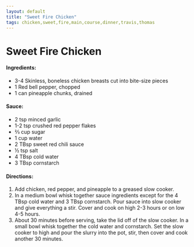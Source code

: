 ```yaml
---
layout: default
title: "Sweet Fire Chicken"
tags: chicken,sweet,fire,main,course,dinner,travis,thomas
---
```

# Sweet Fire Chicken

#### Ingredients:
- 3-4 Skinless, boneless chicken breasts cut into bite-size pieces
- 1 Red bell pepper, chopped
- 1 can pineapple chunks, drained

#### Sauce:
- 2 tsp minced garlic
- 1-2 tsp crushed red pepper flakes
- ⅔ cup sugar
- 1 cup water
- 2 TBsp sweet red chili sauce
- ½ tsp salt
- 4 TBsp cold water
- 3 TBsp cornstarch

#### Directions:
1. Add chicken, red pepper, and pineapple to a greased slow cooker.
2. In a medium bowl whisk together sauce ingredients except for the 4 TBsp cold water and 3 TBsp cornstarch. Pour sauce into slow cooker and give everything a stir. Cover and cook on high 2-3 hours or on low 4-5 hours.
3. About 30 minutes before serving, take the lid off of the slow cooker. In a small bowl whisk together the cold water and cornstarch. Set the slow cooker to high and pour the slurry into the pot, stir, then cover and cook another 30 minutes.
